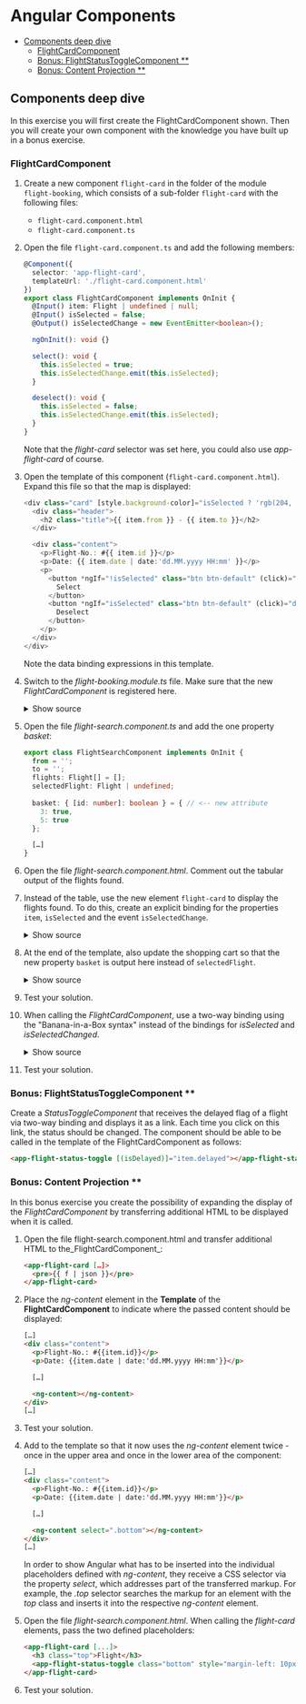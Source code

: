 # Angular Components

- [Components deep dive](#Components-deep-dive)
  - [FlightCardComponent](#FlightCardComponent)
  - [Bonus: FlightStatusToggleComponent **](Bonus-FlightStatusToggleComponent-)
  - [Bonus: Content Projection **](Bonus-Content-Projection-)

## Components deep dive

In this exercise you will first create the FlightCardComponent shown. Then you will create your own component with the knowledge you have built up in a bonus exercise.

### FlightCardComponent

1. Create a new component ``flight-card`` in the folder of the module ``flight-booking``, which consists of a sub-folder ``flight-card`` with the following files:

    - ``flight-card.component.html``
    - ``flight-card.component.ts``

2. Open the file ``flight-card.component.ts`` and add the following members:

    ```TypeScript
    @Component({
      selector: 'app-flight-card',
      templateUrl: './flight-card.component.html'
    })
    export class FlightCardComponent implements OnInit {
      @Input() item: Flight | undefined | null;
      @Input() isSelected = false;
      @Output() isSelectedChange = new EventEmitter<boolean>();

      ngOnInit(): void {}

      select(): void {
        this.isSelected = true;
        this.isSelectedChange.emit(this.isSelected);
      }

      deselect(): void {
        this.isSelected = false;
        this.isSelectedChange.emit(this.isSelected);
      }
    }
    ```

   Note that the _flight-card_ selector was set here, you could also use _app-flight-card_ of course.

3. Open the template of this component (``flight-card.component.html``). Expand this file so that the map is displayed:

    ```TypeScript
    <div class="card" [style.background-color]="isSelected ? 'rgb(204, 197, 185)' : 'white'">
      <div class="header">
        <h2 class="title">{{ item.from }} - {{ item.to }}</h2>
      </div>

      <div class="content">
        <p>Flight-No.: #{{ item.id }}</p>
        <p>Date: {{ item.date | date:'dd.MM.yyyy HH:mm' }}</p>
        <p>
          <button *ngIf="!isSelected" class="btn btn-default" (click)="select()">
            Select
          </button>
          <button *ngIf="isSelected" class="btn btn-default" (click)="deselect()">
            Deselect
          </button>
        </p>
      </div>
    </div>
    ```

   Note the data binding expressions in this template.

4. Switch to the _flight-booking.module.ts_ file. Make sure that the new _FlightCardComponent_ is registered here.

    <details>
    <summary>Show source</summary>
    <p>

    ```TypeScript
    @NgModule({
      imports: [
        CommonModule,
        FormsModule,
        SharedModule
      ],
      declarations: [
        FlightSearchComponent,
        FlightCardComponent  // <-- important
      ],
      exports: [
        FlightSearchComponent
      ]
    })
    export class FlightBookingModule { }
    ```

    </p>
    </details>

5. Open the file _flight-search.component.ts_ and add the one property _basket_:

    ```TypeScript
    export class FlightSearchComponent implements OnInit {
      from = '';
      to = '';
      flights: Flight[] = [];
      selectedFlight: Flight | undefined;
      
      basket: { [id: number]: boolean } = { // <-- new attribute
        3: true,
        5: true
      };

      […]
    }
    ```

6. Open the file _flight-search.component.html_. Comment out the tabular output of the flights found.

7. Instead of the table, use the new element ``flight-card`` to display the flights found. To do this, create an explicit binding for the properties ``item``, ``isSelected`` and the event ``isSelectedChange``.

    <details>
    <summary>Show source</summary>
    <p>

    ```HTML
    <div class="row">
      <div *ngFor="let f of flights" class="col-xs-12 col-sm-6 col-md-4 col-lg-3">
        <app-flight-card [item]="f" [isSelected]="basket[f.id]"
                                    (isSelectedChange)="basket[f.id] = $event">
        </app-flight-card>
      </div>
    </div>
    ```

    </p>
    </details>

8. At the end of the template, also update the shopping cart so that the new property ``basket`` is output here instead of ``selectedFlight``.

    <details>
    <summary>Show source</summary>
    <p>

    ```HTML
    <div class="card">
      <div class="content">
        <pre>{{ basket | json }}</pre>
      </div>
    </div>
    ```

    </p>
    </details>

9. Test your solution.

10. When calling the _FlightCardComponent_, use a two-way binding using the "Banana-in-a-Box syntax" instead of the bindings for _isSelected_ and _isSelectedChanged_.

    <details>
    <summary>Show source</summary>
    <p>

    ```TypeScript
    <div class="row">
      <div *ngFor="let f of flights" class="col-xs-12 col-sm-6 col-md-4 col-lg-3">
        <app-flight-card [item]="f" [(isSelected)]="basket[f.id]"></app-flight-card>
      </div>
    </div>
    ```

    </p>
    </details>

11. Test your solution.

### Bonus: FlightStatusToggleComponent **

Create a _StatusToggleComponent_ that receives the delayed flag of a flight via two-way binding and displays it as a link. Each time you click on this link, the status should be changed. The component should be able to be called in the template of the FlightCardComponent as follows:

```HTML
<app-flight-status-toggle [(isDelayed)]="item.delayed"></app-flight-status-toggle>
```

### Bonus: Content Projection **

In this bonus exercise you create the possibility of expanding the display of the _FlightCardComponent_ by transferring additional HTML to be displayed when it is called.

1. Open the file flight-search.component.html and transfer additional HTML to the_FlightCardComponent_:

    ```HTML
    <app-flight-card […]>
      <pre>{{ f | json }}</pre>
    </app-flight-card>
    ```

2. Place the _ng-content_ element in the **Template** of the **FlightCardComponent** to indicate where the passed content should be displayed:

    ```HTML
    […]
    <div class="content">
      <p>Flight-No.: #{{item.id}}</p>
      <p>Date: {{item.date | date:'dd.MM.yyyy HH:mm'}}</p>

      […]

      <ng-content></ng-content>
    </div>
    […]
    ```

3. Test your solution.

4. Add to the template so that it now uses the _ng-content_ element twice - once in the upper area and once in the lower area of the component:
    ```HTML
    […]
    <div class="content">
      <p>Flight-No.: #{{item.id}}</p>
      <p>Date: {{item.date | date:'dd.MM.yyyy HH:mm'}}</p>

      […]

      <ng-content select=".bottom"></ng-content>
    </div>
    […]
    ```

   In order to show Angular what has to be inserted into the individual placeholders defined with _ng-content_, they receive a CSS selector via the property _select_, which addresses part of the transferred markup. For example, the _.top_ selector searches the markup for an element with the _top_ class and inserts it into the respective _ng-content_ element.

5. Open the file _flight-search.component.html_. When calling the _flight-card_ elements, pass the two defined placeholders:

    ```HTML
    <app-flight-card [...]>
      <h3 class="top">Flight</h3>
      <app-flight-status-toggle class="bottom" style="margin-left: 10px" [(isDelayed)]="f.delayed"></app-flight-status-toggle>
    </app-flight-card>
    ```

6. Test your solution.
